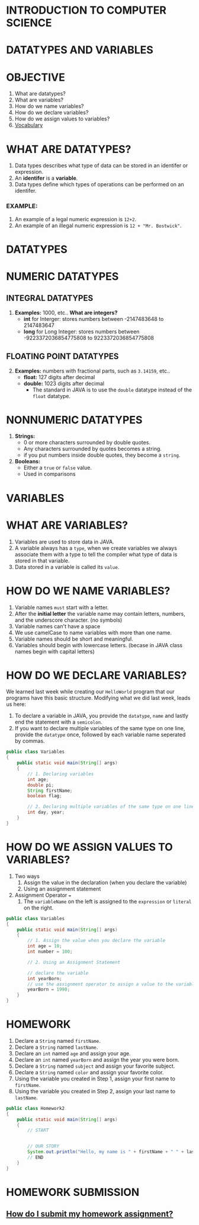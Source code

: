 # INTRODUCTION TO COMPUTER SCIENCE

# DATATYPES AND VARIABLES

# OBJECTIVE
1. What are datatypes?
2. What are variables?
3. How do we name variables?
4. How do we declare variables?
5. How do we assign values to variables?
6. [Vocabulary](https://github.com/ECS-CS/2018-2019/blob/master/6-8th/Vocabulary.md)

# WHAT ARE DATATYPES?

1. Data types describes what type of data can be stored in an identifer or expression.
2. An **identifer** is a **variable**.
3. Data types define which types of operations can be performed on an identifer.

### EXAMPLE: 
1. An example of a legal numeric expression is `12+2`.
2. An example of an illegal numeric expression is `12 + "Mr. Bostwick"`.

# DATATYPES

# NUMERIC DATATYPES
## INTEGRAL DATATYPES
1. **Examples:** 1000, etc.. **What are integers?**
    * **int** for Interger: stores numbers between -2147483648 to 2147483647
    * **long** for Long Integer: stores numbers between -9223372036854775808 to 9223372036854775808

## FLOATING POINT DATATYPES
2. **Examples:** numbers with fractional parts, such as `3.14159`, etc..
    * **float:** 127 digits after decimal
    * **double:** 1023 digits after decimal
        * The standard in JAVA is to use the `double` datatype instead of the `float` datatype.

# NONNUMERIC DATATYPES
1. **Strings:**
    * 0 or more characters surrounded by double quotes.
    * Any characters surrounded by quotes becomes a string.
    * if you put numbers inside double quotes, they become a `string`.
2. **Booleans:**
    * Either a `true` or `false` value.
    * Used in comparisons

# VARIABLES

# WHAT ARE VARIABLES?
1. Variables are used to store data in JAVA.
2. A variable always has a `type`, when we create variables we always associate them with a type to tell the compiler what type of data is stored in that variable.
3. Data stored in a variable is called its `value`.

# HOW DO WE NAME VARIABLES?
1. Variable names `must` start with a letter.
2. After the **initial letter** the variable name may contain letters, numbers, and the underscore character. (no symbols)
3. Variable names can't have a space
4. We use camelCase to name variables with more than one name.
5. Variable names should be short and meaningful.
6. Variables should begin with lowercase letters. (becase in JAVA class names begin with capital letters)

# HOW DO WE DECLARE VARIABLES?
We learned last week while creating our `HelloWorld` program that our programs have this basic structure. Modifying what we did last week, leads us here:

1. To declare a variable in JAVA, you provide the `datatype`, `name` and lastly end the statement with a `semicolon`.
2. If you want to declare multiple variables of the same type on one line, provide the `datatype` once, followed by each variable name seperated by commas.
```java
public class Variables
{
    public static void main(String[] args)
    {
        // 1. Declaring variables
        int age;
        double pi;
        String firstName;
        boolean flag;

        // 2. Declaring multiple variables of the same type on one line
        int day, year;
    }
}
```

# HOW DO WE ASSIGN VALUES TO VARIABLES?
1. Two ways
    1. Assign the value in the declaration (when you declare the variable)
    2. Using an assignment statement
2. Assignment Operator `=`
    1. The `variableName` on the left is assigned to the `expression` or `literal` on the right.
```java
public class Variables
{
    public static void main(String[] args)
    {
        // 1. Assign the value when you declare the variable
        int age = 10;
        int number = 100;

        // 2. Using an Assignment Statement

        // declare the variable
        int yearBorn;
        // use the assignment operator to assign a value to the variable
        yearBorn = 1990;
    }
}
```

# HOMEWORK
1. Declare a `String` named `firstName`.
2. Declare a `String` named `lastName`.
3. Declare an `int` named `age` and assign your age.
4. Declare an `int` named `yearBorn` and assign the year you were born.
5. Declare a `String` named `subject` and assign your favorite subject.
6. Declare a `String` named `color` and assign your favorite color.
7. Using the variable you created in Step 1, assign your first name to `firstName`. 
8. Using the variable you created in Step 2, assign your last name to `lastName`. 
```java
public class Homework2
{
    public static void main(String[] args)
    {
        // START


        // OUR STORY
        System.out.println("Hello, my name is " + firstName + " " + lastName + ". I am " + age + " years old. " + "I was born in " + yearBorn + ". My favorite subject is " + subject + ", and my favorite color is " + color + ".");
        // END
    }
}
```

# HOMEWORK SUBMISSION
## [How do I submit my homework assignment?](https://github.com/ECS-CS/2018-2019/blob/master/6-8th/HomeworkSubmission.md)